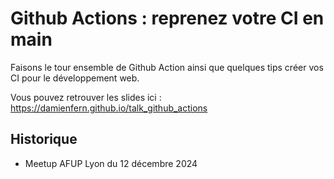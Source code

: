 # Github Actions : reprenez votre CI en main

Faisons le tour ensemble de Github Action ainsi que quelques tips créer vos CI pour le développement web.

Vous pouvez retrouver les slides ici : https://damienfern.github.io/talk_github_actions

## Historique

- Meetup AFUP Lyon du 12 décembre 2024
